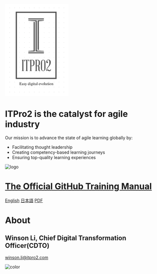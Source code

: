 ![companylogo](./img/ITPro2_log.png ':no-zoom')
# ITPro2 is the catalyst for agile industry
Our mission is to advance the state of agile learning globally by:

- Facilitating thought leadership
- Creating competency-based learning journeys 
- Ensuring top-quality learning experiences

![logo](./img/cover.png ':no-zoom')

# [The Official GitHub Training Manual](01_getting_ready_for_class)

[English](01_getting_ready_for_class)
[日本語](/ja/)
[PDF](book.pdf)

# About
## Winson Li, Chief Digital Transformation Officer(CDTO)
<winson.li@itpro2.com>

![color](#f6f8fa)
